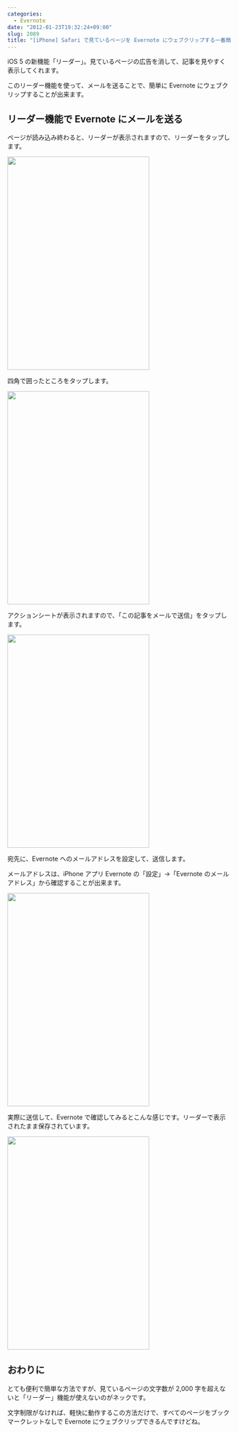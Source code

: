 ```yaml
---
categories:
  - Evernote
date: "2012-01-23T19:32:24+09:00"
slug: 2089
title: "[iPhone] Safari で見ているページを Evernote にウェブクリップする一番簡単な方法"
---
```


iOS 5 の新機能「リーダー」。見ているページの広告を消して、記事を見やすく表示してくれます。

このリーダー機能を使って、メールを送ることで、簡単に Evernote にウェブクリップすることが出来ます。

## リーダー機能で Evernote にメールを送る

ページが読み込み終わると、リーダーが表示されますので、リーダーをタップします。

<img alt="" src="/images/2012/01/2089_1.png" width="320" height="480">

四角で囲ったところをタップします。

<img alt="" src="/images/2012/01/2089_2.png" width="320" height="480">

アクションシートが表示されますので、「この記事をメールで送信」をタップします。

<img alt="" src="/images/2012/01/2089_3.png" width="320" height="480">

宛先に、Evernote へのメールアドレスを設定して、送信します。

メールアドレスは、iPhone アプリ Evernote の「設定」→「Evernote のメールアドレス」から確認することが出来ます。

<img alt="" src="/images/2012/01/2089_4.png" width="320" height="480">

実際に送信して、Evernote で確認してみるとこんな感じです。リーダーで表示されたまま保存されています。

<img alt="" src="/images/2012/01/2089_5.png" width="320" height="480">

## おわりに

とても便利で簡単な方法ですが、見ているページの文字数が 2,000 字を超えないと「リーダー」機能が使えないのがネックです。

文字制限がなければ、軽快に動作するこの方法だけで、すべてのページをブックマークレットなしで Evernote にウェブクリップできるんですけどね。
